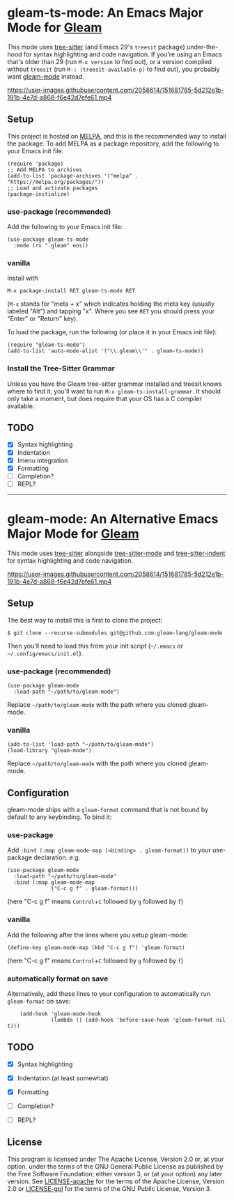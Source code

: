 gleam-ts-mode: An Emacs Major Mode for [Gleam]
==============================================

This mode uses [tree-sitter] (and Emacs 29's `treesit` package) under-the-hood for syntax highlighting and code navigation.  If you're using an Emacs that's older than 29 (run `M-x version` to find out), or a version compiled without `treesit` (run `M-: (treesit-available-p)` to find out), you probably want [gleam-mode] instead.

https://user-images.githubusercontent.com/2058614/151681785-5d212e1b-191b-4e7d-a868-f6e42d7efe61.mp4

Setup
-----

This project is hosted on [MELPA], and this is the recommended way to install the package.  To add MELPA as a package repository, add the following to your Emacs init file:
```elisp
(require 'package)
;; Add MELPA to archives
(add-to-list 'package-archives '("melpa" . "https://melpa.org/packages/"))
;; Load and activate packages
(package-initialize)
```

### use-package (recommended)

Add the following to your Emacs init file:
```elisp
(use-package gleam-ts-mode
  :mode (rx ".gleam" eos))
```

### vanilla

Install with
```
M-x package-install RET gleam-ts-mode RET
```
(`M-x` stands for "meta + x" which indicates holding the meta key (usually labeled "Alt") and tapping "x".  Where you see `RET` you should press your "Enter" or "Return" key).

To load the package, run the following (or place it in your Emacs init file):
```elisp
(require "gleam-ts-mode")
(add-to-list 'auto-mode-alist '("\\.gleam\\'" . gleam-ts-mode))
```

### Install the Tree-Sitter Grammar

Unless you have the Gleam tree-sitter grammar installed and treesit knows where to find it, you'll want to run `M-x gleam-ts-install-grammar`.  It should only take a moment, but does require that your OS has a C compiler available.

TODO
----

- [x] Syntax highlighting
- [x] Indentation
- [x] Imenu integration
- [x] Formatting
- [ ] Completion?
- [ ] REPL?

---

gleam-mode: An Alternative Emacs Major Mode for [Gleam]
=======================================================

This mode uses [tree-sitter] alongside [tree-sitter-mode] and [tree-sitter-indent] for syntax highlighting and code navigation.

https://user-images.githubusercontent.com/2058614/151681785-5d212e1b-191b-4e7d-a868-f6e42d7efe61.mp4

Setup
-----

The best way to install this is first to clone the project:

```
$ git clone --recurse-submodules git@github.com:gleam-lang/gleam-mode
```

Then you'll need to load this from your init script (`~/.emacs` or `~/.config/emacs/init.el`).

### use-package (recommended)

```elisp
(use-package gleam-mode
  :load-path "~/path/to/gleam-mode")
```

Replace `~/path/to/gleam-mode` with the path where you cloned gleam-mode.

### vanilla

```elisp
(add-to-list 'load-path "~/path/to/gleam-mode")
(load-library "gleam-mode")
```

Replace `~/path/to/gleam-mode` with the path where you cloned gleam-mode.

Configuration
-------------

gleam-mode ships with a `gleam-format` command that is not bound by default to any keybinding. To bind it:

### use-package

Add `:bind (:map gleam-mode-map (<binding> . gleam-format))` to your use-package declaration. e.g.

```elisp
(use-package gleam-mode
  :load-path "~/path/to/gleam-mode"
  :bind (:map gleam-mode-map
              ("C-c g f" . gleam-format)))
```

(here "C-c g f" means `Control`+`C` followed by `g` followed by `f`)

### vanilla

Add the following after the lines where you setup gleam-mode:

```elisp
(define-key gleam-mode-map (kbd "C-c g f") 'gleam-format)
```

(here "C-c g f" means `Control`+`C` followed by `g` followed by `f`)

### automatically format on save

Alternatively, add these lines to your configuration to automatically run `gleam-format` on save:

``` elisp
    (add-hook 'gleam-mode-hook
              (lambda () (add-hook 'before-save-hook 'gleam-format nil t)))
```

TODO
----

- [x] Syntax highlighting
- [x] Indentation (at least somewhat)
- [x] Formatting
- [ ] Completion?
- [ ] REPL?


License
-------

This program is licensed under The Apache License, Version 2.0 or, at your option, under the terms of the GNU General Public License as published by the Free Software Foundation; either version 3, or (at your option) any later version. See [LICENSE-apache](./LICENSE-apache) for the terms of the Apache License, Version 2.0 or [LICENSE-gpl](./LICENSE-gpl) for the terms of the GNU Public License, Version 3.


[Gleam]: https://gleam.run
[tree-sitter]: https://github.com/tree-sitter/tree-sitter
[tree-sitter-mode]: https://emacs-tree-sitter.github.io
[tree-sitter-indent]: https://github.com/emacsmirror/tree-sitter-indent
[gleam-mode]: #gleam-mode-an-alternative-emacs-major-mode-for-gleam
[MELPA]: https://melpa.org
